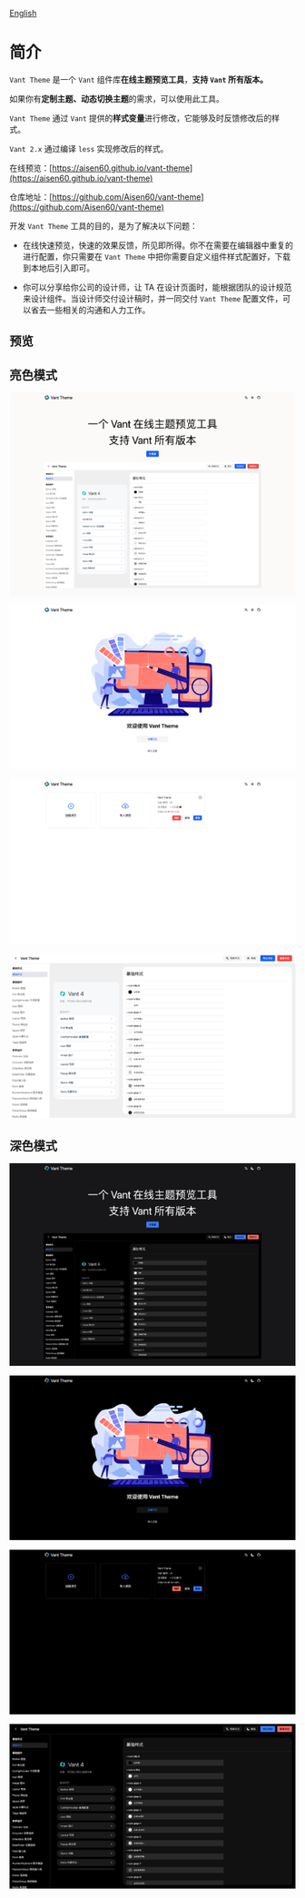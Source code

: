 <a href="./README.md">English</a>

# 简介

`Vant Theme` 是一个 `Vant` 组件库**在线主题预览工具**，**支持 `Vant` 所有版本。**

如果你有**定制主题、动态切换主题**的需求，可以使用此工具。

`Vant Theme` 通过 `Vant` 提供的**样式变量**进行修改，它能够及时反馈修改后的样式。

`Vant 2.x` 通过编译 `less` 实现修改后的样式。

在线预览：[https://aisen60.github.io/vant-theme](https://aisen60.github.io/vant-theme)

仓库地址：[https://github.com/Aisen60/vant-theme](https://github.com/Aisen60/vant-theme)

开发 `Vant Theme` 工具的目的，是为了解决以下问题：

* 在线快速预览，快速的效果反馈，所见即所得。你不在需要在编辑器中重复的进行配置，你只需要在 `Vant Theme` 中把你需要自定义组件样式配置好，下载到本地后引入即可。

* 你可以分享给你公司的设计师，让 TA 在设计页面时，能根据团队的设计规范来设计组件。当设计师交付设计稿时，并一同交付 `Vant Theme` 配置文件，可以省去一些相关的沟通和人力工作。

## 预览

## 亮色模式

![light-1](./docs/zh-cn-light-1.png)

![light-2](./docs/zh-cn-light-2.png)

![light-3](./docs/zh-cn-light-3.png)

![light-4](./docs/zh-cn-light-4.png)

## 深色模式

![dark-1](./docs/zh-cn-dark-1.png)

![dark-2](./docs/zh-cn-dark-2.png)

![dark-3](./docs/zh-cn-dark-3.png)

![dark-4](./docs/zh-cn-dark-4.png)
